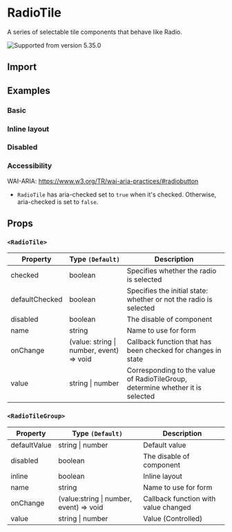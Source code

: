 # RadioTile

A series of selectable tile components that behave like Radio.

![Supported from version 5.35.0](https://img.shields.io/badge/version->=5.35.0-blue)

## Import

<!--{include:(components/radio-tile/fragments/import.md)}-->

## Examples

### Basic

<!--{include:`basic.md`}-->

### Inline layout

<!--{include:`inline.md`}-->

### Disabled

<!--{include:`disabled.md`}-->

### Accessibility

WAI-ARIA: https://www.w3.org/TR/wai-aria-practices/#radiobutton

- `RadioTile` has aria-checked set to `true` when it's checked. Otherwise, aria-checked is set to `false`.

## Props

### `<RadioTile>`

| Property       | Type `(Default)`                             | Description                                                                    |
| -------------- | -------------------------------------------- | ------------------------------------------------------------------------------ |
| checked        | boolean                                      | Specifies whether the radio is selected                                        |
| defaultChecked | boolean                                      | Specifies the initial state: whether or not the radio is selected              |
| disabled       | boolean                                      | The disable of component                                                       |
| name           | string                                       | Name to use for form                                                           |
| onChange       | (value: string &#124; number, event) => void | Callback function that has been checked for changes in state                   |
| value          | string &#124; number                         | Corresponding to the value of RadioTileGroup, determine whether it is selected |

### `<RadioTileGroup>`

| Property     | Type `(Default)`                            | Description                          |
| ------------ | ------------------------------------------- | ------------------------------------ |
| defaultValue | string &#124; number                        | Default value                        |
| disabled     | boolean                                     | The disable of component             |
| inline       | boolean                                     | Inline layout                        |
| name         | string                                      | Name to use for form                 |
| onChange     | (value:string &#124; number, event) => void | Callback function with value changed |
| value        | string &#124; number                        | Value (Controlled)                   |
